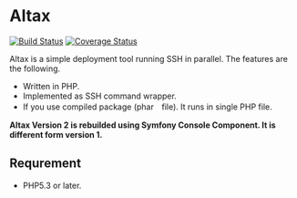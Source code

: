 # Altax

[![Build Status](https://travis-ci.org/kohkimakimoto/altax.png?branch=2.0)](https://travis-ci.org/kohkimakimoto/altax)
[![Coverage Status](https://coveralls.io/repos/kohkimakimoto/altax/badge.png?branch=2.0)](https://coveralls.io/r/kohkimakimoto/altax?branch=2.0)

Altax is a simple deployment tool running SSH in parallel. The features are the following.

* Written in PHP.
* Implemented as SSH command wrapper.
* If you use compiled package (phar　file). It runs in single PHP file.

**Altax Version 2 is rebuilded using Symfony Console Component. It is different form version 1.**

## Requrement

* PHP5.3 or later.

